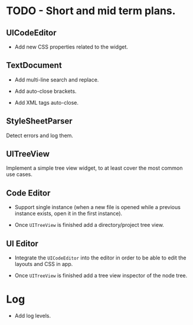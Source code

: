 
# TODO - Short and mid term plans.

## UICodeEditor

* Add new CSS properties related to the widget.

## TextDocument

* Add multi-line search and replace.

* Add auto-close brackets.

* Add XML tags auto-close.

## StyleSheetParser

Detect errors and log them.

## UITreeView

Implement a simple tree view widget, to at least cover the most common use cases.

## Code Editor

* Support single instance (when a new file is opened while a previous instance exists, open it in the first instance).

* Once `UITreeView` is finished add a directory/project tree view.

## UI Editor

* Integrate the `UICodeEditor` into the editor in order to be able to edit the layouts and CSS in app.

* Once `UITreeView` is finished add a tree view inspector of the node tree.

# Log

* Add log levels.
